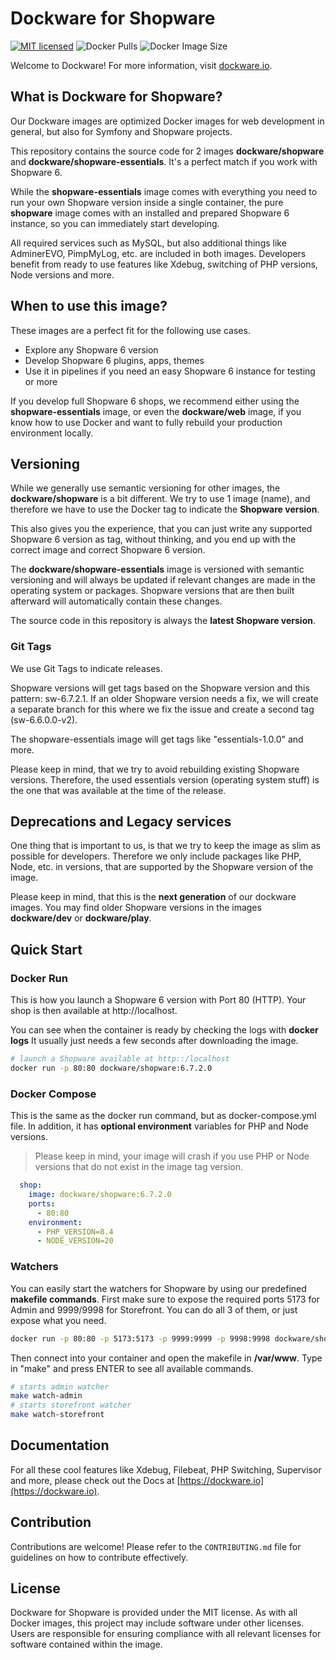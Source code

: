 # Dockware for Shopware

[![MIT licensed](https://img.shields.io/github/license/dockware/shopware.svg?style=flat-square)](https://github.com/dockware/dockware/blob/master/LICENSE)
![Docker Pulls](https://img.shields.io/docker/pulls/dockware/shopware)
![Docker Image Size](https://img.shields.io/docker/image-size/dockware/shopware)

Welcome to Dockware! For more information, visit [dockware.io](https://dockware.io).

## What is Dockware for Shopware?

Our Dockware images are optimized Docker images for web development in general, but also for Symfony and Shopware projects.

This repository contains the source code for 2 images **dockware/shopware** and **dockware/shopware-essentials**.
It's a perfect match if you work with Shopware 6.

While the **shopware-essentials** image comes with everything you need to run your own Shopware version inside a single container,
the pure **shopware** image comes with an installed and prepared Shopware 6 instance, so you can immediately start developing.

All required services such as MySQL, but also additional things like AdminerEVO, PimpMyLog, etc. are included in both images.
Developers benefit from ready to use features like Xdebug, switching of PHP versions, Node versions and more.

## When to use this image?

These images are a perfect fit for the following use cases.

* Explore any Shopware 6 version
* Develop Shopware 6 plugins, apps, themes
* Use it in pipelines if you need an easy Shopware 6 instance for testing or more

If you develop full Shopware 6 shops, we recommend either using the **shopware-essentials** image, or even the **dockware/web** image, if you
know how to use Docker and want to fully rebuild your production environment locally.

## Versioning

While we generally use semantic versioning for other images, the **dockware/shopware** is a bit different.
We try to use 1 image (name), and therefore we have to use the Docker tag to indicate the **Shopware version**.

This also gives you the experience, that you can just write any supported Shopware 6 version as tag, without thinking,
and you end up with the correct image and correct Shopware 6 version.

The **dockware/shopware-essentials** image is versioned with semantic versioning
and will always be updated if relevant changes are made in the operating system or packages.
Shopware versions that are then built afterward will automatically contain these changes.

The source code in this repository is always the **latest Shopware version**.

### Git Tags

We use Git Tags to indicate releases.

Shopware versions will get tags based on the Shopware version and this pattern: sw-6.7.2.1.
If an older Shopware version needs a fix, we will create a separate branch for this where we fix the issue and create a second tag (sw-6.6.0.0-v2).

The shopware-essentials image will get tags like "essentials-1.0.0" and more.

Please keep in mind, that we try to avoid rebuilding existing Shopware versions.
Therefore, the used essentials version (operating system stuff) is the one that was available at the time of the release.


## Deprecations and Legacy services

One thing that is important to us, is that we try to keep the image as slim as possible for developers.
Therefore we only include packages like PHP, Node, etc. in versions, that are supported by the Shopware version of the image.

Please keep in mind, that this is the **next generation** of our dockware images.
You may find older Shopware versions in the images **dockware/dev** or **dockware/play**.

## Quick Start

### Docker Run

This is how you launch a Shopware 6 version with Port 80 (HTTP).
Your shop is then available at http://localhost.

You can see when the container is ready by checking the logs with **docker logs**
It usually just needs a few seconds after downloading the image.

```bash 
# launch a Shopware available at http::/localhost
docker run -p 80:80 dockware/shopware:6.7.2.0
```

### Docker Compose

This is the same as the docker run command, but as docker-compose.yml file.
In addition, it has **optional environment** variables for PHP and Node versions.

> Please keep in mind, your image will crash if you use PHP or Node versions that do not exist in the image tag version.

```yaml
  shop:
    image: dockware/shopware:6.7.2.0
    ports:
      - 80:80
    environment:
      - PHP_VERSION=8.4
      - NODE_VERSION=20
```

### Watchers

You can easily start the watchers for Shopware by using our predefined **makefile commands**.
First make sure to expose the required ports 5173 for Admin and 9999/9998 for Storefront.
You can do all 3 of them, or just expose what you need.

```bash
docker run -p 80:80 -p 5173:5173 -p 9999:9999 -p 9998:9998 dockware/shopware:6.7.2.0
```

Then connect into your container and open the makefile in **/var/www**.
Type in "make" and press ENTER to see all available commands.

```bash
# starts admin watcher
make watch-admin
# starts storefront watcher
make watch-storefront
```

## Documentation

For all these cool features like Xdebug, Filebeat, PHP Switching, Supervisor and more,
please check out the Docs at [https://dockware.io](https://dockware.io).

## Contribution

Contributions are welcome! Please refer to the `CONTRIBUTING.md` file for guidelines on how to contribute effectively.

## License

Dockware for Shopware is provided under the MIT license. As with all Docker images, this project may include software under other licenses.
Users are responsible for ensuring compliance with all relevant licenses for software contained within the image.